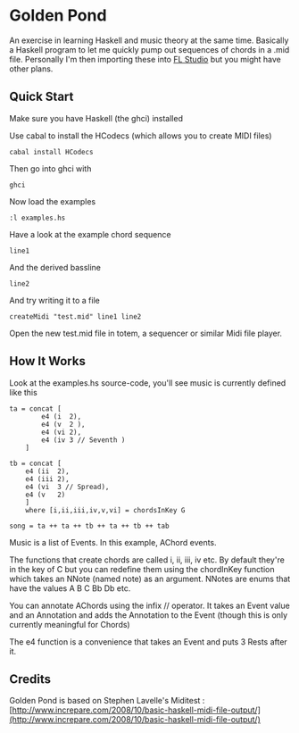 Golden Pond
===========

An exercise in learning Haskell and music theory at the same time. Basically a Haskell program to let me quickly pump out sequences of chords in a .mid file. Personally I'm then importing these into [FL Studio](http://www.image-line.com/flstudio/) but you might have other plans.

Quick Start
-----------

Make sure you have Haskell (the ghci) installed

Use cabal to install the HCodecs (which allows you to create MIDI files)


    cabal install HCodecs


Then go into ghci with

    ghci
    
Now load the examples

    :l examples.hs
    
Have a look at the example chord sequence

    line1
	
And the derived bassline

	line2
        
And try writing it to a file

    createMidi "test.mid" line1 line2


Open the new test.mid file in totem, a sequencer or similar Midi file player.


How It Works
------------
    
Look at the examples.hs source-code, you'll see music is currently defined like this

    ta = concat [
            e4 (i  2),
	        e4 (v  2 ),
            e4 (vi 2),
	        e4 (iv 3 // Seventh )
	    ]
	
    tb = concat [
	    e4 (ii  2),
	    e4 (iii 2),
        e4 (vi  3 // Spread),
	    e4 (v	2)
	    ] 
	    where [i,ii,iii,iv,v,vi] = chordsInKey G
	
    song = ta ++ ta ++ tb ++ ta ++ tb ++ tab
	

Music is a list of Events. In this example, AChord events.

The functions that create chords are called i, ii, iii, iv etc. By default they're in the key of C but you can redefine them using the 
chordInKey function which takes an NNote (named note) as an argument. NNotes are enums that have the values A B C Bb Db etc.

You can annotate AChords using the infix // operator. It takes an Event value and an Annotation and adds the Annotation to the Event (though this is only currently meaningful for Chords)

The e4 function is a convenience that takes an Event and puts 3 Rests after it.



Credits 
-------

Golden Pond is based on Stephen Lavelle's Miditest :
[http://www.increpare.com/2008/10/basic-haskell-midi-file-output/](http://www.increpare.com/2008/10/basic-haskell-midi-file-output/)
